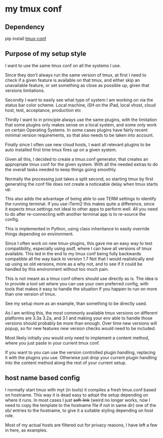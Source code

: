 # my tmux conf

## Dependency
pip install [tmux-conf](https://github.com/jaclu/tmux-conf)

## Purpose of my setup style

I want to use the same tmux conf on all the systems I use.

Since they don't always run the same version of tmux, at first I need to
check if a given feature is available on that tmux, and either skip an
unavailable feature, or set something as close as possible up, given that
versions limitations.

Secondly I want to easily see what type of system I am working on via
the status bar color scheme.
Local machine, iSH on the iPad, local vhost, cloud host, test, acceptance,
production etc

Thirdly I want to in principle always use the same plugins, with
the limitation that some plugins only makes sense on a local system,
and some only work on certain Operating Systems. In some cases plugins
have fairly recent minimal version requirements, so that also needs to
be taken into account.

Finally since I often use new cloud hosts, I want all relevant plugins
to be auto installed first time tmux fires up on a given system.

Given all this, I decided to create a tmux.conf generator, that creates
an appropriate tmux conf for the given system. With all the needed extras to
do the overall tasks needed to keep things going smoothly.

Normally the processing just takes a split second, so starting tmux by
first generating the conf file does not create a noticeable delay when
tmux starts up.

This also adds the advantage of being able to use TERM settings to
identify the running terminal.
If you use iTerm2 this makes quite a difference, since it expects tmux
settings not ideal to other apps to perform well.
All you need to do after re-connecting with another terminal app is to
re-source the config.

This is implemented in Python, using class inheritance to easily override
things depending on environment.

Since I often work on new tmux-plugins, this gave me an easy way to test
compatibility, especially using asdf, where I can have all versions of tmux
available. This led in the end to my tmux conf being fully backwards
compatible all the way back to version 1.7 Not that I would realistically
end up using so old versions, more as a why not, and to see if it could be
handled by this environment without too much pain.

This is not meant as a tmux conf others should use directly as is.
The idea is to provide a tool set where you can use your own preferred config,
with tools that makes it easy to handle the situation if you happen to
run on more than one version of tmux.

See my setup more as an example, than something to be directly used.

As I am writing this, the most commonly available tmux versions
on different platforms are 3.3a 3.2a, and 3.1 and making your env able
to handle those versions should probably be more than enough.
Over time new versions will popup, so for new features new version checks
would need to be included.

Most likely initially you would only need to implement a content method,
where you just paste in your current tmux conf.

If you want to you can use the version controlled plugin handling, replacing it
with the plugins you use. Otherwise just drop your current plugin handling
into the content method along the rest of your current setup.

## host name based config

I normally start tmux with myt (in tools) it compiles a fresh tmux.conf based on hostname.
This way it is dead easy to adopt the setup depending on where it runs.
In most cases I just ~~soft-link~~ (weird no longer works, now I need to copy the template to the hostname file if not in same dir) one of the sb/ entries to the hostname, to give it a suitable
styling depending on host role.

Most of my actual hosts are filtered out for privacy reasons, I have left a few in here, as examples.

